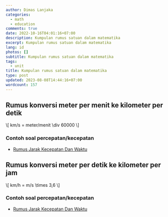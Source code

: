 ```yaml
---
author: Dimas Lanjaka
categories:
  - math
  - education
comments: true
date: 2022-10-16T04:01:16+07:00
description: Kumpulan rumus satuan dalam matematika
excerpt: Kumpulan rumus satuan dalam matematika
lang: id
photos: []
subtitle: Kumpulan rumus satuan dalam matematika
tags:
  - unit
title: Kumpulan rumus satuan dalam matematika
type: post
updated: 2023-08-08T14:44:16+07:00
wordcount: 157
---
```


## Rumus konversi meter per menit ke kilometer per detik

<p>\[ km/s = meter/menit \div 60000 \]</p>

### Contoh soal percepatan/kecepatan
- [Rumus Jarak Kecepatan Dan Waktu](/kunci-jawaban/rumus-jarak-kecepatan-waktu.html)

## Rumus konversi meter per detik ke kilometer per jam

<p>\[ km/h = m/s \times 3,6 \]</p>

### Contoh soal percepatan/kecepatan
- [Rumus Jarak Kecepatan Dan Waktu](/kunci-jawaban/rumus-jarak-kecepatan-waktu.html)

<script src="https://raw.githack.com/dimaslanjaka/Web-Manajemen/master/mathjax/loader.js"></script>

